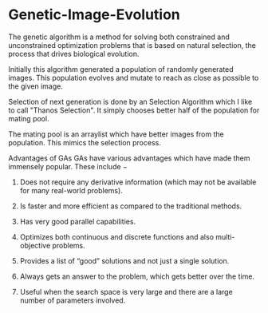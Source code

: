 # Genetic-Image-Evolution
The genetic algorithm is a method for solving both constrained and unconstrained optimization problems 
that is based on natural selection, the process that drives biological evolution. 

Initially this algorithm generated a population of randomly generated images.
This population evolves and mutate to reach as close as possible to the given image.

Selection of next generation is done by an Selection Algorithm which I like to call
"Thanos Selection". It simply chooses better half of the population for mating pool.

The mating pool is an arraylist which have better images from the population.
This mimics the selection process.

Advantages of GAs
GAs have various advantages which have made them immensely popular. These include −

1. Does not require any derivative information (which may not be available for many real-world problems).

2. Is faster and more efficient as compared to the traditional methods.

3. Has very good parallel capabilities.

4. Optimizes both continuous and discrete functions and also multi-objective problems.

5. Provides a list of “good” solutions and not just a single solution.

6. Always gets an answer to the problem, which gets better over the time.

7. Useful when the search space is very large and there are a large number of parameters involved.
